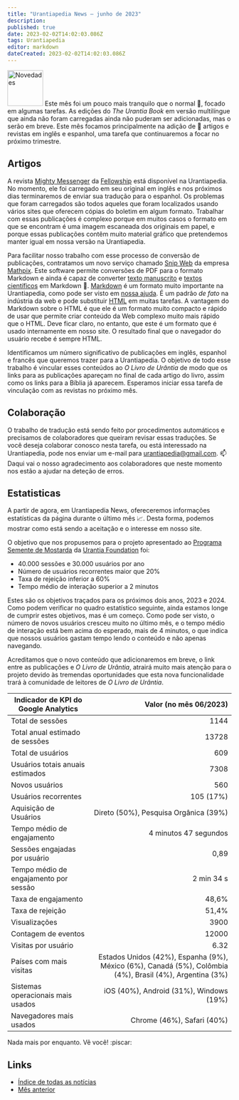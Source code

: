 ```yaml
---
title: "Urantiapedia News — junho de 2023"
description: 
published: true
date: 2023-02-02T14:02:03.086Z
tags: Urantiapedia
editor: markdown
dateCreated: 2023-02-02T14:02:03.086Z
---
```


<img src="/_assets/svg/icon-news.svg" alt="Novedades" style="width: 80px;"> Este mês foi um pouco mais tranquilo que o normal :sunrise:, focado em algumas tarefas. As edições do _The Urantia Book_ em versão multilíngue que ainda não foram carregadas ainda não puderam ser adicionadas, mas o serão em breve. Este mês focamos principalmente na adição de :page_with_curl: artigos e revistas em inglês e espanhol, uma tarefa que continuaremos a focar no próximo trimestre.

## Artigos

A revista [Mighty Messenger](/en/index/articles_mighty_messenger) da [Fellowship](https://urantiabook.org/) está disponível na Urantiapedia. No momento, ele foi carregado em seu original em inglês e nos próximos dias terminaremos de enviar sua tradução para o espanhol. Os problemas que foram carregados são todos aqueles que foram localizados usando vários sites que oferecem cópias do boletim em algum formato. Trabalhar com essas publicações é complexo porque em muitos casos o formato em que se encontram é uma imagem escaneada dos originais em papel, e porque essas publicações contêm muito material gráfico que pretendemos manter igual em nossa versão na Urantiapedia.

Para facilitar nosso trabalho com esse processo de conversão de publicações, contratamos um novo serviço chamado [Snip Web](https://snip.mathpix.com/) da empresa [Mathpix](https://mathpix.com/). Este software permite conversões de PDF para o formato Markdown e ainda é capaz de converter [texto manuscrito](https://mathpix.com/handwriting-recognition) e [textos científicos](https://mathpix.com/docs/mathpix-markdown/overview) em Markdown :muscle:. [Markdown](https://commonmark.org/) é um formato muito importante na Urantiapedia, como pode ser visto em [nossa ajuda](/pt/help/web_markdown_editor). É um padrão _de fato_ na indústria da web e pode substituir [HTML](https://es.wikipedia.org/wiki/HTML) em muitas tarefas. A vantagem do Markdown sobre o HTML é que ele é um formato muito compacto e rápido de usar que permite criar conteúdo da Web complexo muito mais rápido que o HTML. Deve ficar claro, no entanto, que este é um formato que é usado internamente em nosso site. O resultado final que o navegador do usuário recebe é sempre HTML.

Identificamos um número significativo de publicações em inglês, espanhol e francês que queremos trazer para a Urantiapedia. O objetivo de todo esse trabalho é vincular esses conteúdos ao _O Livro de Urântia_ de modo que os links para as publicações apareçam no final de cada artigo do livro, assim como os links para a Bíblia já aparecem. Esperamos iniciar essa tarefa de vinculação com as revistas no próximo mês.

## Colaboração

O trabalho de tradução está sendo feito por procedimentos automáticos e precisamos de colaboradores que queiram revisar essas traduções. Se você deseja colaborar conosco nesta tarefa, ou está interessado na Urantiapedia, pode nos enviar um e-mail para urantiapedia@gmail.com. :mailbox: Daqui vai o nosso agradecimento aos colaboradores que neste momento nos estão a ajudar na deteção de erros.

## Estatisticas

A partir de agora, em Urantiapedia News, ofereceremos informações estatísticas da página durante o último mês :chart_with_upwards_trend:. Desta forma, podemos mostrar como está sendo a aceitação e o interesse em nosso site.

O objetivo que nos propusemos para o projeto apresentado ao [Programa Semente de Mostarda](https://www.urantia.org/news/2023-03/mustard-seed-grants-program) da [Urantia Foundation](https://www.urantia.org/) foi:
- 40.000 sessões e 30.000 usuários por ano
- Número de usuários recorrentes maior que 20%
- Taxa de rejeição inferior a 60%
- Tempo médio de interação superior a 2 minutos

Estes são os objetivos traçados para os próximos dois anos, 2023 e 2024. Como podem verificar no quadro estatístico seguinte, ainda estamos longe de cumprir estes objetivos, mas é um começo. Como pode ser visto, o número de novos usuários cresceu muito no último mês, e o tempo médio de interação está bem acima do esperado, mais de 4 minutos, o que indica que nossos usuários gastam tempo lendo o conteúdo e não apenas navegando.

Acreditamos que o novo conteúdo que adicionaremos em breve, o link entre as publicações e _O Livro de Urântia_, atrairá muito mais atenção para o projeto devido às tremendas oportunidades que esta nova funcionalidade trará à comunidade de leitores de _O Livro de Urântia_.

Indicador de KPI do Google Analytics | Valor (no mês 06/2023)
--- | ---:
Total de sessões | 1144
Total anual estimado de sessões | 13728
Total de usuários | 609
Usuários totais anuais estimados | 7308
Novos usuários | 560
Usuários recorrentes | 105 (17%)
Aquisição de Usuários | Direto (50%), Pesquisa Orgânica (39%)
Tempo médio de engajamento | 4 minutos 47 segundos
Sessões engajadas por usuário | 0,89
Tempo médio de engajamento por sessão | 2 min 34 s
Taxa de engajamento | 48,6%
Taxa de rejeição | 51,4%
Visualizações | 3900
Contagem de eventos | 12000
Visitas por usuário | 6.32
Países com mais visitas | Estados Unidos (42%), Espanha (9%), México (6%), Canadá (5%), Colômbia (4%), Brasil (4%), Argentina (3%)
Sistemas operacionais mais usados ​​| iOS (40%), Android (31%), Windows (19%)
Navegadores mais usados ​​| Chrome (46%), Safari (40%)

Nada mais por enquanto. Vê você! :piscar:

## Links

- [Índice de todas as notícias](/pt/news)
- [Mês anterior](/pt/news/2023/05)
